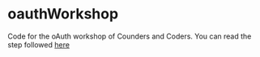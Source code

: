# oauthWorkshop

Code for the oAuth workshop of Counders and Coders. You can read the
step followed
[here](https://foundersandcoders.gitbooks.io/fac8/content/week8/workshop.html)
